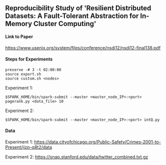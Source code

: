 ## Reproducibility Study of 'Resilient Distributed Datasets: A Fault-Tolerant Abstraction for In-Memory Cluster Computing'

#### Link to Paper 

https://www.usenix.org/system/files/conference/nsdi12/nsdi12-final138.pdf

#### Steps for Experiments

```
preserve -# 3 -t 02:00:00
source export.sh
source custom.sh <nodes>
```

Experiment 1:
```
$SPARK_HOME/bin/spark-submit --master <master_node_IP>:<port> pagerank.py <data_file> 10
```

Experiment 2:
```
$SPARK_HOME/bin/spark-submit --master <master_node_IP>:<port> intQ.py 
```

#### Data 

Experiment 1: https://data.cityofchicago.org/Public-Safety/Crimes-2001-to-Present/ijzp-q8t2/data

Experiment 2: https://snap.stanford.edu/data/twitter_combined.txt.gz


